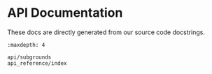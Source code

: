 # API Documentation

These docs are directly generated from our source code docstrings.

```{toctree}
:maxdepth: 4

api/subgrounds
api_reference/index
```
